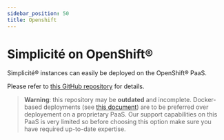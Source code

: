 ```yaml
---
sidebar_position: 50
title: Openshift
---
```


Simplicit&eacute; on OpenShift&reg;
==================================

Simplicit&eacute;&reg; instances can easily be deployed on the OpenShift&reg; PaaS.

Please refer to [this GitHub repository](https://github.com/simplicitesoftware/openshift-template) for details.

> **Warning**: this repository may be **outdated** and incomplete.
> Docker-based deployments (see [this document](/lesson/docs/operation/docker)) are to be preferred over deployement on a proprietary PaaS.
> Our support capabilities on this PaaS is very limited so before choosing this option make sure you have required up-to-date expertise.
